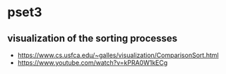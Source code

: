 # pset3

## visualization of the sorting processes

* https://www.cs.usfca.edu/~galles/visualization/ComparisonSort.html
* https://www.youtube.com/watch?v=kPRA0W1kECg
